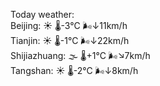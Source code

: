 Today weather:  
Beijing: ☀️   🌡️-3°C 🌬️↓11km/h  
Tianjin: ☀️   🌡️-1°C 🌬️↓22km/h  
Shijiazhuang: 🌫  🌡️+1°C 🌬️↘7km/h  
Tangshan: ☀️   🌡️-2°C 🌬️↓8km/h  
